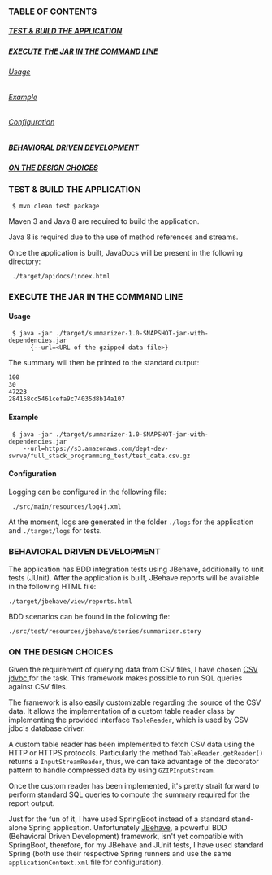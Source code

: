 ### TABLE OF CONTENTS
##### [TEST & BUILD THE APPLICATION](#test-and-build-the-application)
##### [EXECUTE THE JAR IN THE COMMAND LINE](#execute-the-jar-in-the-command-line)
###### [Usage](#usage)
###### [Example](#example)
###### [Configuration](#configuration)
##### [BEHAVIORAL DRIVEN DEVELOPMENT](behavioral-driven-development)
##### [ON THE DESIGN CHOICES](#on-the-design-choices)


### <a name="test-and-build-the-application"></a> TEST & BUILD THE APPLICATION

     $ mvn clean test package

Maven 3 and Java 8 are required to build the application.

Java 8 is required due to the use of method references and streams.

Once the application is built, JavaDocs will be present in the following directory:

     ./target/apidocs/index.html


### <a name="execute-the-jar-in-the-command-line"></a> EXECUTE THE JAR IN THE COMMAND LINE


#### <a name="usage"></a> Usage

     $ java -jar ./target/summarizer-1.0-SNAPSHOT-jar-with-dependencies.jar
          {--url=<URL of the gzipped data file>}

The summary will then be printed to the standard output:

    100
    30
    47223
    284158cc5461cefa9c74035d8b14a107


#### <a name="example"></a> Example

     $ java -jar ./target/summarizer-1.0-SNAPSHOT-jar-with-dependencies.jar
        --url=https://s3.amazonaws.com/dept-dev-swrve/full_stack_programming_test/test_data.csv.gz

#### <a name="configuration"></a> Configuration

Logging can be configured in the following file:

     ./src/main/resources/log4j.xml

At the moment, logs are generated in the folder `./logs` for the application and `./target/logs` for tests.

### <a name="behavioral-driven-development"></a> BEHAVIORAL DRIVEN DEVELOPMENT

The application has BDD integration tests using JBehave, additionally to unit tests (JUnit).
After the application is built, JBehave reports will be available in the following HTML file:

    ./target/jbehave/view/reports.html

BDD scenarios can be found in the following fle:

    ./src/test/resources/jbehave/stories/summarizer.story

### <a name="on-the-design-choices"></a> ON THE DESIGN CHOICES

Given the requirement of querying data from CSV files, I have chosen
[CSV jdvbc ](http://csvjdbc.sourceforge.net/develop.html) for the task. 
This framework makes possible to run SQL queries against CSV files.

The framework is also easily customizable regarding the source of the CSV data.
 It allows the implementation of a custom table reader class by implementing
 the provided interface `TableReader`, which is used by CSV jdbc's database driver.

A custom table reader has been implemented to fetch CSV data using the HTTP or HTTPS protocols. Particularly 
 the method `TableReader.getReader()` returns a `InputStreamReader`, thus, we can take advantage of the decorator pattern
to handle compressed data by using `GZIPInputStream`.

Once the custom reader has been implemented, it's pretty strait forward to perform standard SQL queries to compute the
 summary required for the report output.

Just for the fun of it, I have used SpringBoot instead of a standard stand-alone Spring application.
Unfortunately [JBehave](http://jbehave.org/reference/stable/maven-goals.html), a powerful BDD (Behavioral Driven
Development) framework, isn't yet compatible with SpringBoot, therefore, for my JBehave and JUnit tests, I have used
standard Spring (both use their respective Spring runners and use the same `applicationContext.xml` file for
 configuration). 

